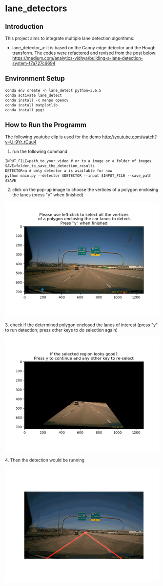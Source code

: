 # lane_detectors

## Introduction
This project aims to integrate multiple lane detection algorithms:
* lane_detector_a: it is based on the Canny edge detector and the Hough transform. The codes were refactored and revised from the post below:
https://medium.com/analytics-vidhya/building-a-lane-detection-system-f7a727c6694


## Environment Setup
```shell
conda env create -n lane_detect python=3.6.5
conda activate lane_detect
conda install -c menpo opencv
conda install matplotlib
conda install pyqt
```
## How to Run the Programm
The following youtube clip is used for the demo
http://youtube.com/watch?v=U-9Yr_tCuu4

1. run the following command
```
INPUT_FILE=path_to_your_video # or to a image or a folder of images
SAVE=folder_to_save_the_detection_results
DETECTOR=a # only detector a is available for now
python main.py --detector $DETECTOR --input $INPUT_FILE --save_path $SAVE
```

2. click on the pop-up image to choose the vertices of a polygon enclosing the lanes (press "y" when finished)
<p align="center">
  <img src="demo/select_vertices.png" width="600" />
</p>
3. check if the determined polygon enclosed the lanes of interest (press "y" to run detection; press other keys to do selection again)
<p align="center">
  <img src="demo/check_selected_polygon.png" width="600" />
</p> 
4. Then the detection would be running
<p align="center">
  <img src="demo/running_lane_detection.gif" width="600" />
</p> 
